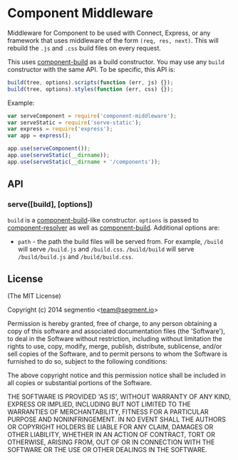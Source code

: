 # Component Middleware

Middleware for Component to be used with Connect, Express, or any framework that uses middleware of the form `(req, res, next)`. This will rebuild the `.js` and `.css` build files on every request.

This uses [component-build](https://github.com/component/build.js) as a build constructor. You may use any `build` constructor with the same API. To be specific, this API is:

```js
build(tree, options).scripts(function (err, js) {});
build(tree, options).styles(function (err, css) {});
```

Example:

```js
var serveComponent = require('component-middleware');
var serveStatic = require('serve-static');
var express = require('express');
var app = express();

app.use(serveComponent());
app.use(serveStatic(__dirname));
app.use(serveStatic(__dirname + '/components'));
```

## API

### serve([build], [options])

`build` is a [component-build](https://github.com/component/build.js)-like constructor.
`options` is passed to [component-resolver](https://github.com/component/resolver.js) as well as [component-build](https://github.com/component/build.js). Additional options are:

- `path` </build> - the path the build files will be served from. For example, `/build` will serve `/build.js` and `/build.css`. `/build/build` will serve `/build/build.js` and `/build/build.css`.

## License

(The MIT License)

Copyright (c) 2014 segmentio &lt;team@segment.io&gt;

Permission is hereby granted, free of charge, to any person obtaining
a copy of this software and associated documentation files (the
'Software'), to deal in the Software without restriction, including
without limitation the rights to use, copy, modify, merge, publish,
distribute, sublicense, and/or sell copies of the Software, and to
permit persons to whom the Software is furnished to do so, subject to
the following conditions:

The above copyright notice and this permission notice shall be
included in all copies or substantial portions of the Software.

THE SOFTWARE IS PROVIDED 'AS IS', WITHOUT WARRANTY OF ANY KIND,
EXPRESS OR IMPLIED, INCLUDING BUT NOT LIMITED TO THE WARRANTIES OF
MERCHANTABILITY, FITNESS FOR A PARTICULAR PURPOSE AND NONINFRINGEMENT.
IN NO EVENT SHALL THE AUTHORS OR COPYRIGHT HOLDERS BE LIABLE FOR ANY
CLAIM, DAMAGES OR OTHER LIABILITY, WHETHER IN AN ACTION OF CONTRACT,
TORT OR OTHERWISE, ARISING FROM, OUT OF OR IN CONNECTION WITH THE
SOFTWARE OR THE USE OR OTHER DEALINGS IN THE SOFTWARE.
